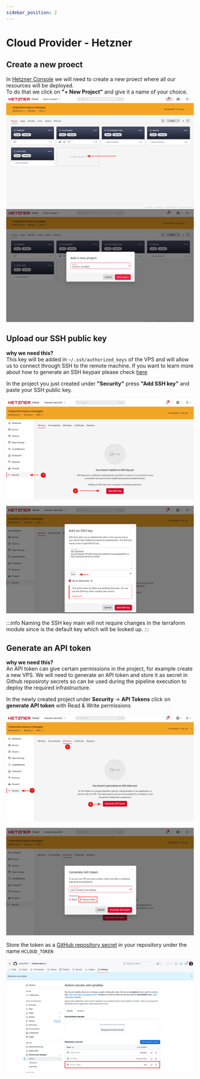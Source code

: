 ```yaml
---
sidebar_position: 2
---
```

# Cloud Provider - Hetzner
## Create a new proect

In [Hetzner Console](https://console.hetzner.cloud/projects) we will need to create a new proect where all our resources will be deployed.  
To do that we click on **"+ New Project"** and give it a name of your choice.
![](../../static/img/hetzner-add-new-project-1.png)
![](../../static/img/hetzner-add-new-project-2.png)

## Upload our SSH public key

**why we need this?**  
This key will be added in `~/.ssh/authorized_keys` of the VPS and will allow us to connect through SSH to the remote machine.
If you want to learn more about how to generate an SSH keypair please check [here](https://community.hetzner.com/tutorials/add-ssh-key-to-your-hetzner-cloud)


In the project you just created under **"Security"** press **"Add SSH key"** and paste your SSH public key. 

![](../../static/img/ssh-key.png)


![](../../static/img/upload-ssh.png)

:::info
    Naming the SSH key main will not require changes in the terraform module since is the default key which will be looked up. 
:::

## Generate an API token

**why we need this?**  
An API token can give certain permissions in the project, for example create a new VPS. We will need to generate an API token and store it as secret in Github reposiroty secrets so can be used during the pipeline execution to deploy the required infrastructure.

In the newly created project under **Security** -> **API Tokens** click on **generate API token** with Read & Write permissions 

![](../../static/img/api-key-1.png)

![](../../static/img/api-key-2.png)

Store the token as a [GitHub repository secret](Github#github-secret) in your repository under the name `HCLOUD_TOKEN`

![](../../static/img/github-secret-hcloud.png)

